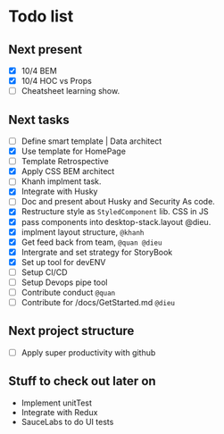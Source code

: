 # Todo list

## Next present

- [x] 10/4 BEM
- [x] 10/4 HOC vs Props
- [ ] Cheatsheet learning show.

## Next tasks

- [ ] Define smart template | Data architect
- [x] Use template for HomePage
- [ ] Template Retrospective 
- [x] Apply CSS BEM architect
- [ ] Khanh implment task.
- [x] Integrate with Husky
- [ ] Doc and present about Husky and Security As code.
- [x] Restructure style as `StyledComponent` lib. CSS in JS
- [x] pass components into desktop-stack.layout @dieu.
- [x] implment layout structure, `@khanh`
- [x] Get feed back from team, `@quan @dieu`
- [x] Intergrate and set strategy for StoryBook
- [x] Set up tool for devENV
- [ ] Setup CI/CD
- [ ] Setup Devops pipe tool
- [ ] Contribute conduct `@quan`
- [ ] Contribute for /docs/GetStarted.md `@dieu`

## Next project structure

- [ ] Apply super productivity with github

## Stuff to check out later on

- Implement unitTest
- Integrate with Redux
- SauceLabs to do UI tests
